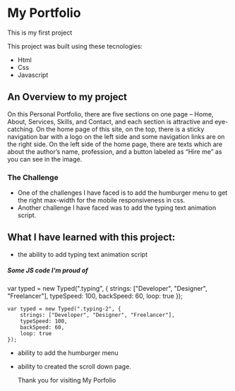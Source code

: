 # My Portfolio
This is my first project

This project was built using these tecnologies:

- Html 
- Css 
- Javascript 

## An Overview to my project

On this Personal Portfolio, there are five sections on one page – Home, About, Services, Skills, and Contact, and each section is attractive and eye-catching. On the home page of this site, on the top, there is a sticky navigation bar with a logo on the left side and some navigation links are on the right side. On the left side of the home page, there are texts which are about the author’s name, profession, and a button labeled as “Hire me” as you can see in the image.

### The Challenge 

- One of the challenges I have faced is to add the humburger menu to get the right max-width for the mobile responsiveness in css.
- Another challenge I have faced was to add the typing text animation script.

## What I have learned with this project:

- the ability to add typing text animation script

<h5>Some JS code I'm proud of</h5>

var typed = new Typed(".typing", {
        strings: ["Developer", "Designer", "Freelancer"],
        typeSpeed: 100,
        backSpeed: 60,
        loop: true
    });

    var typed = new Typed(".typing-2", {
        strings: ["Developer", "Designer", "Freelancer"],
        typeSpeed: 100,
        backSpeed: 60,
        loop: true
    });

- ability to add the humburger menu
- ability to created the scroll down page.

    Thank you for visiting My Porfolio








